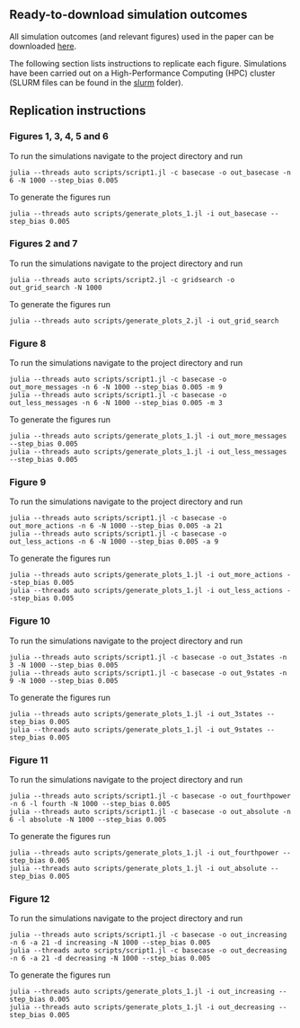 ## Ready-to-download simulation outcomes

All simulation outcomes (and relevant figures) used in the paper can be downloaded [here](https://livewarwickac-my.sharepoint.com/:f:/g/personal/u2251842_live_warwick_ac_uk/EmOVFRKxgNtGnIkBFbecMkABrXrcSSEhbfX3CzGJ3Az9RQ?e=4FYv0h). 

The following section lists instructions to replicate each figure. Simulations have been carried out on a High-Performance Computing (HPC) cluster (SLURM files can be found in the [slurm](https://github.com/massimilianofurlan/rl_cheap_talk/tree/main/slurm) folder).

## Replication instructions 

### Figures 1, 3, 4, 5 and 6 
To run the simulations navigate to the project directory and run 

```julia --threads auto scripts/script1.jl -c basecase -o out_basecase -n 6 -N 1000 --step_bias 0.005```

To generate the figures run

```julia --threads auto scripts/generate_plots_1.jl -i out_basecase --step_bias 0.005```


### Figures 2 and 7
To run the simulations navigate to the project directory and run 

```julia --threads auto scripts/script2.jl -c gridsearch -o out_grid_search -N 1000```

To generate the figures run

```julia --threads auto scripts/generate_plots_2.jl -i out_grid_search ```


### Figure 8
To run the simulations navigate to the project directory and run 

```
julia --threads auto scripts/script1.jl -c basecase -o out_more_messages -n 6 -N 1000 --step_bias 0.005 -m 9
julia --threads auto scripts/script1.jl -c basecase -o out_less_messages -n 6 -N 1000 --step_bias 0.005 -m 3
```

To generate the figures run

```
julia --threads auto scripts/generate_plots_1.jl -i out_more_messages --step_bias 0.005
julia --threads auto scripts/generate_plots_1.jl -i out_less_messages --step_bias 0.005
```

### Figure 9
To run the simulations navigate to the project directory and run 

```
julia --threads auto scripts/script1.jl -c basecase -o out_more_actions -n 6 -N 1000 --step_bias 0.005 -a 21
julia --threads auto scripts/script1.jl -c basecase -o out_less_actions -n 6 -N 1000 --step_bias 0.005 -a 9
```

To generate the figures run

```
julia --threads auto scripts/generate_plots_1.jl -i out_more_actions --step_bias 0.005
julia --threads auto scripts/generate_plots_1.jl -i out_less_actions --step_bias 0.005
```


### Figure 10

To run the simulations navigate to the project directory and run 

```
julia --threads auto scripts/script1.jl -c basecase -o out_3states -n 3 -N 1000 --step_bias 0.005
julia --threads auto scripts/script1.jl -c basecase -o out_9states -n 9 -N 1000 --step_bias 0.005
```

To generate the figures run

```
julia --threads auto scripts/generate_plots_1.jl -i out_3states --step_bias 0.005
julia --threads auto scripts/generate_plots_1.jl -i out_9states --step_bias 0.005
```


### Figure 11

To run the simulations navigate to the project directory and run 

```
julia --threads auto scripts/script1.jl -c basecase -o out_fourthpower -n 6 -l fourth -N 1000 --step_bias 0.005
julia --threads auto scripts/script1.jl -c basecase -o out_absolute -n 6 -l absolute -N 1000 --step_bias 0.005
```

To generate the figures run

```
julia --threads auto scripts/generate_plots_1.jl -i out_fourthpower --step_bias 0.005
julia --threads auto scripts/generate_plots_1.jl -i out_absolute --step_bias 0.005
```


### Figure 12

To run the simulations navigate to the project directory and run 

```
julia --threads auto scripts/script1.jl -c basecase -o out_increasing -n 6 -a 21 -d increasing -N 1000 --step_bias 0.005
julia --threads auto scripts/script1.jl -c basecase -o out_decreasing -n 6 -a 21 -d decreasing -N 1000 --step_bias 0.005
```

To generate the figures run

```
julia --threads auto scripts/generate_plots_1.jl -i out_increasing --step_bias 0.005
julia --threads auto scripts/generate_plots_1.jl -i out_decreasing --step_bias 0.005
```
